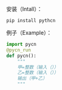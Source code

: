 安装（Intall）：
```
pip install pythcn
```

例子（Example）：
```python
import pycn
@pycn_run
def pycn():
    """
    甲=整数（输入（））
    乙=整数（输入（））
    输出（甲+乙）
    """
```